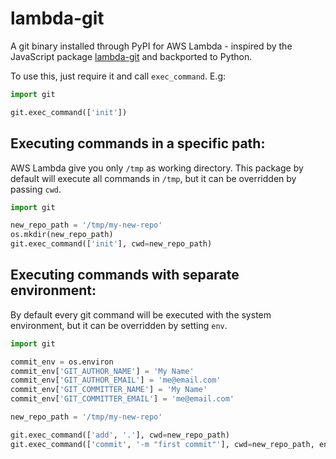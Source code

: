 # lambda-git
A git binary installed through PyPI for AWS Lambda - inspired by the JavaScript package [lambda-git](https://github.com/pimterry/lambda-git) and backported to Python.

To use this, just require it and call `exec_command`. E.g:

```python
import git

git.exec_command(['init'])
```

## Executing commands in a specific path:

AWS Lambda give you only `/tmp` as working directory. This package by default will execute all commands in `/tmp`, but it can be overridden by passing `cwd`.

```python
import git

new_repo_path = '/tmp/my-new-repo'
os.mkdir(new_repo_path)
git.exec_command(['init'], cwd=new_repo_path)
```

## Executing commands with separate environment:

By default every git command will be executed with the system environment, but it can be overridden by setting `env`.

```python
import git

commit_env = os.environ
commit_env['GIT_AUTHOR_NAME'] = 'My Name'
commit_env['GIT_AUTHOR_EMAIL'] = 'me@email.com'
commit_env['GIT_COMMITTER_NAME'] = 'My Name'
commit_env['GIT_COMMITTER_EMAIL'] = 'me@email.com'

new_repo_path = '/tmp/my-new-repo'

git.exec_command(['add', '.'], cwd=new_repo_path)
git.exec_command(['commit', '-m "first commit"'], cwd=new_repo_path, env=commit_env)
```
